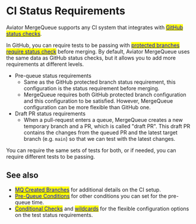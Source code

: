# CI Status Requirements

Aviator MergeQueue supports any CI system that integrates with [<mark style="color:blue;">GitHub status checks</mark>](https://docs.github.com/en/pull-requests/collaborating-with-pull-requests/collaborating-on-repositories-with-code-quality-features/about-status-checks).

In GitHub, you can require tests to be passing with [<mark style="color:blue;">protected branches require status check</mark>](https://docs.github.com/en/repositories/configuring-branches-and-merges-in-your-repository/managing-protected-branches/about-protected-branches#require-status-checks-before-merging) before merging. By default, Aviator MergeQueue uses the same data as GitHub status checks, but it allows you to add more requirements at different levels.

* Pre-queue status requirements
  * Same as the GitHub protected branch status requirement, this configuration is the status requirement before merging.
  * MergeQueue requires both GitHub protected branch configuration and this configuration to be satisfied. However, MergeQueue configuration can be more flexible than GitHub one.
* Draft PR status requirements
  * When a pull-request enters a queue, MergeQueue creates a new temporary branch and a PR, which is called "draft PR". This draft PR contains the changes from the queued PR and the latest target branch (e.g. `main`) so that we can test with the latest changes.

You can require the same sets of tests for both, or if needed, you can require different tests to be passing.

## See also

* [<mark style="color:blue;">MQ Created Branches</mark>](optimizing-ci-execution.md) for additional details on the CI setup.
* [<mark style="color:blue;">Pre-Queue Conditions</mark>](pre-queue-conditions.md) for other conditions you can set for the pre-queue time.
* [<mark style="color:blue;">Conditional Checks</mark>](../how-to-guides/customize-required-checks.md#conditional-checks) and [<mark style="color:blue;">wildcards</mark>](../how-to-guides/customize-required-checks.md#using-wildcards) for the flexible configuration options on the test status requirements.&#x20;
